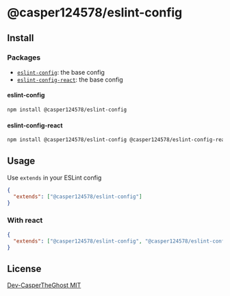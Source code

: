 # @casper124578/eslint-config

## Install

### Packages

- [`eslint-config`][config_url]: the base config
- [`eslint-config-react`][react_url]: the base config

#### eslint-config

```bash
npm install @casper124578/eslint-config
```

#### eslint-config-react

```bash
npm install @casper124578/eslint-config @casper124578/eslint-config-react
```

## Usage

Use `extends` in your ESLint config

```json
{
  "extends": ["@casper124578/eslint-config"]
}
```

### With react

```json
{
  "extends": ["@casper124578/eslint-config", "@casper124578/eslint-config-react"]
}
```

## License

[Dev-CasperTheGhost MIT](./LICENSE)

[config_url]: https://github.com/Dev-CasperTheGhost/eslint-config/tree/main/packages/eslint-config
[react_url]: https://github.com/Dev-CasperTheGhost/eslint-config/tree/main/packages/eslint-config-react
